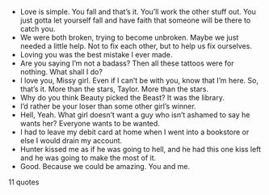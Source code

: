  - Love is simple. You fall and that’s it. You’ll work the other stuff out. You just gotta let yourself fall and have faith that someone will be there to catch you.
 - We were both broken, trying to become unbroken. Maybe we just needed a little help. Not to fix each other, but to help us fix ourselves.
 - Loving you was the best mistake I ever made.
 - Are you saying I’m not a badass? Then all these tattoos were for nothing. What shall I do?
 - I love you, Missy girl. Even if I can’t be with you, know that I’m here. So, that’s it. More than the stars, Taylor. More than the stars.
 - Why do you think Beauty picked the Beast? It was the library.
 - I’d rather be your loser than some other girl’s winner.
 - Hell, Yeah. What girl doesn’t want a guy who isn’t ashamed to say he wants her? Everyone wants to be wanted.
 - I had to leave my debit card at home when I went into a bookstore or else I would drain my account.
 - Hunter kissed me as if he was going to hell, and he had this one kiss left and he was going to make the most of it.
 - Good. Because we could be amazing. You and me.

11 quotes